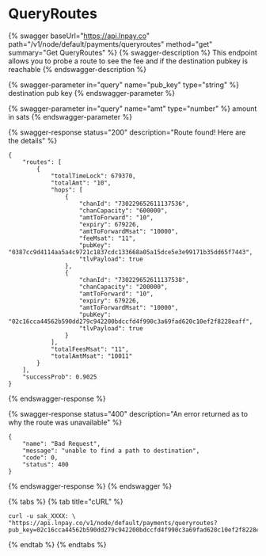# QueryRoutes

{% swagger baseUrl="https://api.lnpay.co" path="/v1/node/default/payments/queryroutes" method="get" summary="Get QueryRoutes" %}
{% swagger-description %}
This endpoint allows you to probe a route to see the fee and if the destination pubkey is reachable
{% endswagger-description %}

{% swagger-parameter in="query" name="pub_key" type="string" %}
destination pub key
{% endswagger-parameter %}

{% swagger-parameter in="query" name="amt" type="number" %}
amount in sats
{% endswagger-parameter %}

{% swagger-response status="200" description="Route found! Here are the details" %}
```
{
    "routes": [
        {
            "totalTimeLock": 679370,
            "totalAmt": "10",
            "hops": [
                {
                    "chanId": "730229652611137536",
                    "chanCapacity": "600000",
                    "amtToForward": "10",
                    "expiry": 679226,
                    "amtToForwardMsat": "10000",
                    "feeMsat": "11",
                    "pubKey": "0387cc9d4114aa5a4c9721c1837cdc133668a05a15dce5e3e99171b35dd65f7443",
                    "tlvPayload": true
                },
                {
                    "chanId": "730229652611137538",
                    "chanCapacity": "200000",
                    "amtToForward": "10",
                    "expiry": 679226,
                    "amtToForwardMsat": "10000",
                    "pubKey": "02c16cca44562b590dd279c942200bdccfd4f990c3a69fad620c10ef2f8228eaff",
                    "tlvPayload": true
                }
            ],
            "totalFeesMsat": "11",
            "totalAmtMsat": "10011"
        }
    ],
    "successProb": 0.9025
}
```
{% endswagger-response %}

{% swagger-response status="400" description="An error returned as to why the route was unavailable" %}
```
{
    "name": "Bad Request",
    "message": "unable to find a path to destination",
    "code": 0,
    "status": 400
}
```
{% endswagger-response %}
{% endswagger %}

{% tabs %}
{% tab title="cURL" %}
```
curl -u sak_XXXX: \
"https://api.lnpay.co/v1/node/default/payments/queryroutes?pub_key=02c16cca44562b590dd279c942200bdccfd4f990c3a69fad620c10ef2f8228eaff&amt=10"
```
{% endtab %}
{% endtabs %}

